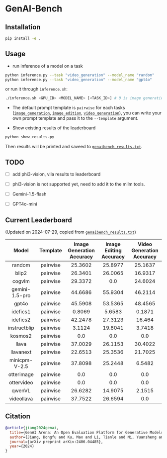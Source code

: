 # GenAI-Bench
## Installation
```bash
pip install -e .
```

## Usage

- run inference of a model on a task
```bash
python inference.py --task "video_generation" --model_name "random"
python inference.py --task "video_generation" --model_name "gpt4o"
```

or run it through `inference.sh`:
```bash
./inference.sh <GPU_ID> <MODEL_NAME> [<TASK_ID>] # 0 is image generation, 1 is image edition, 2 is video generation 
```

- The default prompt template is `pairwise` for each tasks ([`image_generation`](./genaibench/templates/image_generation/pairwise.txt), [`image_edition`](./genaibench/templates/image_edition/pairwise.txt), [`video_generation`](./genaibench/templates/video_generation/pairwise.txt)), you can write your own prompt template and pass it to the `--template` argument.

- Show existing results of the leaderboard
```bash
python show_results.py
```
Then results will be printed and saveed to [`genaibench_results.txt`](./genaibench_results.txt).


## TODO
- [ ] add phi3-vision, vila results to leaderboard
- [ ] phi3-vision is not supported yet, need to add it to the mllm tools.
- [ ] Gemini-1.5-flash
- [ ] GPT4o-mini



## Current Leaderboard 
(Updated on 2024-07-29, copied from [`genaibench_results.txt`](./genaibench_results.txt))

|          Model          | Template | Image Generation Accuracy | Image Editing Accuracy | Video Generation Accuracy |
| :---------------------: | :------: | :-----------------------: | :--------------------: | :-----------------------: |
|          random         | pairwise |          25.3602          |        25.8977         |          25.1637          |
|          blip2          | pairwise |          26.3401          |        26.0065         |          16.9317          |
|          cogvlm         | pairwise |          29.3372          |          0.0           |          24.6024          |
|      gemini-1.5-pro     | pairwise |          44.6686          |        55.9304         |          46.2114          |
|          gpt4o          | pairwise |          45.5908          |        53.5365         |          48.4565          |
|         idefics1        | pairwise |           0.8069          |         5.6583         |           0.1871          |
|         idefics2        | pairwise |          42.2478          |        27.3123         |           16.464          |
|       instructblip      | pairwise |           3.1124          |        19.8041         |           3.7418          |
|         kosmos2         | pairwise |            0.0            |          0.0           |            0.0            |
|          llava          | pairwise |          37.0029          |        26.1153         |          30.4022          |
|        llavanext        | pairwise |          22.6513          |        25.3536         |          21.7025          |
|      minicpm-V-2.5      | pairwise |          37.8098          |        25.2448         |           6.5482          |
|        otterimage       | pairwise |            0.0            |          0.0           |            0.0            |
|        ottervideo       | pairwise |            0.0            |          0.0           |            0.0            |
|          qwenVL         | pairwise |          26.6282          |        14.9075         |           2.1515          |
|        videollava       | pairwise |          37.7522          |        26.6594         |            0.0            |














## Citation
```bibtex
@article{jiang2024genai,
  title={GenAI Arena: An Open Evaluation Platform for Generative Models},
  author={Jiang, Dongfu and Ku, Max and Li, Tianle and Ni, Yuansheng and Sun, Shizhuo and Fan, Rongqi and Chen, Wenhu},
  journal={arXiv preprint arXiv:2406.04485},
  year={2024}
}
```